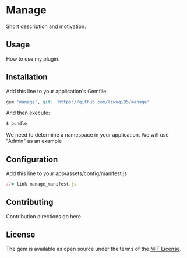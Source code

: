 # Manage
Short description and motivation.

## Usage
How to use my plugin.

## Installation
Add this line to your application's Gemfile:

```ruby
gem 'manage', git: 'https://github.com/liwuqi95/manage'
```

And then execute:
```bash
$ bundle
```

We need to determine a namespace in your application.
We will use "Admin" as an example

## Configuration
Add this line to your app/assets/config/manifest.js
```ruby
//= link manage_manifest.js
```

## Contributing
Contribution directions go here.

## License
The gem is available as open source under the terms of the [MIT License](https://opensource.org/licenses/MIT).
